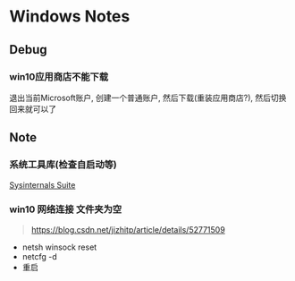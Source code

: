 # Windows Notes

## Debug

### win10应用商店不能下载

退出当前Microsoft账户, 创建一个普通账户, 然后下载(重装应用商店?), 然后切换回来就可以了

## Note

### 系统工具库(检查自启动等)

[Sysinternals Suite](https://docs.microsoft.com/zh-cn/sysinternals/downloads/sysinternals-suite)

### win10 网络连接 文件夹为空

> <https://blog.csdn.net/jizhitp/article/details/52771509>

- netsh winsock  reset
- netcfg -d
- 重启
